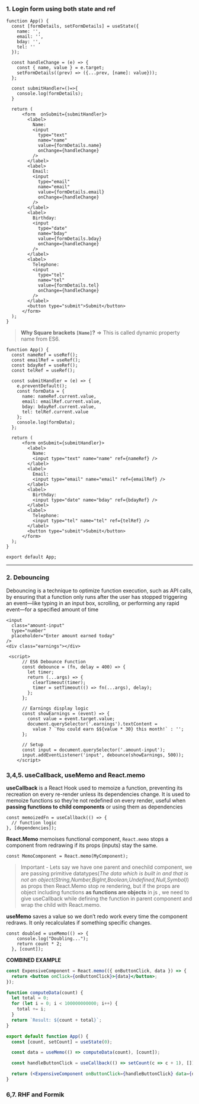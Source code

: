 ### 1. Login form using both state and ref

```
function App() {
  const [formDetails, setFormDetails] = useState({
    name: '',
    email: '',
    bday: '',
    tel: ''
  });

  const handleChange = (e) => {
    const { name, value } = e.target;
    setFormDetails((prev) => ({...prev, [name]: value}));
  };

  const submitHandler=()=>{
    console.log(formDetails);
  }

  return (
      <form  onSubmit={submitHandler}>
        <label>
          Name:
          <input
            type="text"
            name="name"
            value={formDetails.name}
            onChange={handleChange}
          />
        </label>
        <label>
          Email:
          <input
            type="email"
            name="email"
            value={formDetails.email}
            onChange={handleChange}
          />
        </label>
        <label>
          Birthday:
          <input
            type="date"
            name="bday"
            value={formDetails.bday}
            onChange={handleChange}
          />
        </label>
        <label>
          Telephone:
          <input
            type="tel"
            name="tel"
            value={formDetails.tel}
            onChange={handleChange}
          />
        </label>
        <button type="submit">Submit</button>
      </form>
  );
}
```

> **Why Square brackets `[Name]`?** => This is called dynamic property name from ES6.

```
function App() {
  const nameRef = useRef();
  const emailRef = useRef();
  const bdayRef = useRef();
  const telRef = useRef();

  const submitHandler = (e) => {
    e.preventDefault();
    const formData = {
      name: nameRef.current.value,
      email: emailRef.current.value,
      bday: bdayRef.current.value,
      tel: telRef.current.value
    };
    console.log(formData);
  };

  return (
      <form onSubmit={submitHandler}>
        <label>
          Name:
          <input type="text" name="name" ref={nameRef} />
        </label>
        <label>
          Email:
          <input type="email" name="email" ref={emailRef} />
        </label>
        <label>
          Birthday:
          <input type="date" name="bday" ref={bdayRef} />
        </label>
        <label>
          Telephone:
          <input type="tel" name="tel" ref={telRef} />
        </label>
        <button type="submit">Submit</button>
      </form>
  );
}

export default App;
```

---

### 2. Debouncing

Debouncing is a technique to optimize function execution, such as API calls, by ensuring that a function only runs after the user has stopped triggering an event—like typing in an input box, scrolling, or performing any rapid event—for a specified amount of time

```
<input
  class="amount-input"
  type="number"
  placeholder="Enter amount earned today"
/>
<div class="earnings"></div>
```

```
 <script>
      // ES6 Debounce Function
      const debounce = (fn, delay = 400) => {
        let timer;
        return (...args) => {
          clearTimeout(timer);
          timer = setTimeout(() => fn(...args), delay);
        };
      };

      // Earnings display logic
      const showEarnings = (event) => {
        const value = event.target.value;
        document.querySelector('.earnings').textContent =
          value ? `You could earn $${value * 30} this month!` : '';
      };

      // Setup
      const input = document.querySelector('.amount-input');
      input.addEventListener('input', debounce(showEarnings, 500));
    </script>
```

### 3,4,5. useCallback, useMemo and React.memo

**useCallback** is a React Hook used to memoize a function, preventing its recreation on every re-render unless its dependencies change. It is used to memoize functions so they’re not redefined on every render, useful when **passing functions to child components** or using them as dependencies

```
const memoizedFn = useCallback(() => {
  // function logic
}, [dependencies]);
```

**React.Memo** memoises functional component, `React.memo` stops a component from redrawing if its props (inputs) stay the same.

`const MemoComponent = React.memo(MyComponent);`

> Important - Lets say we have one parent and onechild component, we are passing primitive datatypes(_The data which is built in and that is not an object(String,Number,BigInt,Boolean,Undefined,Null,Symbol)_) as props then React.Memo stop re rendering, but if the props are object including functions **as functions are objects** in js , we need to give useCallback while defining the function in parent component and wrap the child with React.memo.

**useMemo** saves a value so we don’t redo work every time the component redraws. It only recalculates if something specific changes.

```
const doubled = useMemo(() => {
    console.log("Doubling...");
    return count * 2;
  }, [count]);
```

**COMBINED EXAMPLE**

```jsx
const ExpensiveComponent = React.memo(({ onButtonClick, data }) => {
  return <button onClick={onButtonClick}>{data}</button>;
});

function computeData(count) {
  let total = 0;
  for (let i = 0; i < 100000000000; i++) {
    total += i;
  }
  return `Result: ${count + total}`;
}

export default function App() {
  const [count, setCount] = useState(0);

  const data = useMemo(() => computeData(count), [count]);

  const handleButtonClick = useCallback(() => setCount(c => c + 1), []);

  return (<ExpensiveComponent onButtonClick={handleButtonClick} data={data}) />;
}
```

### 6,7. RHF and Formik
